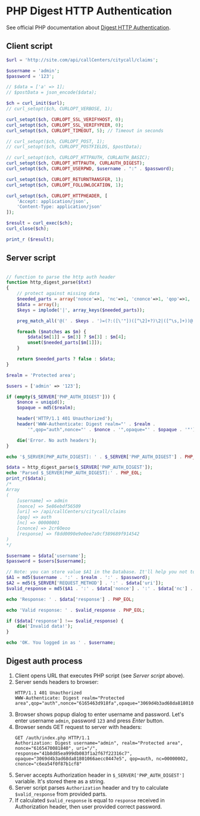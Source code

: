 # PHP Digest HTTP Authentication

See official PHP documentation about [Digest HTTP Authentication](https://www.php.net/manual/en/features.http-auth.php).

## Client script

```php
$url = 'http://site.com/api/callCenters/citycall/claims';

$username = 'admin';
$password = '123';

// $data = ['a' => 1];
// $postData = json_encode($data);

$ch = curl_init($url);
// curl_setopt($ch, CURLOPT_VERBOSE, 1);

curl_setopt($ch, CURLOPT_SSL_VERIFYHOST, 0);
curl_setopt($ch, CURLOPT_SSL_VERIFYPEER, 0);
curl_setopt($ch, CURLOPT_TIMEOUT, 5); // Timeout in seconds

// curl_setopt($ch, CURLOPT_POST, 1);
// curl_setopt($ch, CURLOPT_POSTFIELDS, $postData);

// curl_setopt($ch, CURLOPT_HTTPAUTH, CURLAUTH_BASIC);
curl_setopt($ch, CURLOPT_HTTPAUTH, CURLAUTH_DIGEST);
curl_setopt($ch, CURLOPT_USERPWD, $username . ":" . $password);

curl_setopt($ch, CURLOPT_RETURNTRANSFER, 1);
curl_setopt($ch, CURLOPT_FOLLOWLOCATION, 1);

curl_setopt($ch, CURLOPT_HTTPHEADER, [
    'Accept: application/json',
    'Content-Type: application/json'
]);

$result = curl_exec($ch);
curl_close($ch);

print_r ($result);
```

## Server script

```php

// function to parse the http auth header
function http_digest_parse($txt)
{
    // protect against missing data
    $needed_parts = array('nonce'=>1, 'nc'=>1, 'cnonce'=>1, 'qop'=>1, 'username'=>1, 'uri'=>1, 'response'=>1);
    $data = array();
    $keys = implode('|', array_keys($needed_parts));

    preg_match_all('@(' . $keys . ')=(?:([\'"])([^\2]+?)\2|([^\s,]+))@', $txt, $matches, PREG_SET_ORDER);

    foreach ($matches as $m) {
        $data[$m[1]] = $m[3] ? $m[3] : $m[4];
        unset($needed_parts[$m[1]]);
    }

    return $needed_parts ? false : $data;
}

$realm = 'Protected area';

$users = ['admin' => '123'];

if (empty($_SERVER['PHP_AUTH_DIGEST'])) {
    $nonce = uniqid();
    $opaque = md5($realm);

    header('HTTP/1.1 401 Unauthorized');
    header('WWW-Authenticate: Digest realm="' . $realm .
        '",qop="auth",nonce="' . $nonce . '",opaque="' . $opaque . '"');

    die('Error. No auth headers');
}

echo '$_SERVER[PHP_AUTH_DIGEST]: ' . $_SERVER['PHP_AUTH_DIGEST'] . PHP_EOL;

$data = http_digest_parse($_SERVER['PHP_AUTH_DIGEST']);
echo 'Parsed $_SERVER[PHP_AUTH_DIGEST]:' . PHP_EOL;
print_r($data);
/*
Array
(
    [username] => admin
    [nonce] => 5e86ebdf56509
    [uri] => /api/callCenters/citycall/claims
    [qop] => auth
    [nc] => 00000001
    [cnonce] => 2cr6Oeoo
    [response] => f8dd0090e9e0ee7a9cf389689f914542
)
*/

$username = $data['username'];
$password = $users[$username];

// Note: you can store value $A1 in the Database. It'll help you not to store password in plain text.
$A1 = md5($username . ':' . $realm . ':' . $password);
$A2 = md5($_SERVER['REQUEST_METHOD'] . ':' . $data['uri']);
$valid_response = md5($A1 . ':' . $data['nonce'] . ':' . $data['nc'] . ':' . $data['cnonce'] . ':' . $data['qop'] . ':' . $A2);

echo 'Response: ' . $data['response'] . PHP_EOL;

echo 'Valid response: ' . $valid_response . PHP_EOL;

if ($data['response'] !== $valid_response) {
    die('Invalid data!');
}

echo 'OK. You logged in as ' . $username;
```

## Digest auth process

1. Client opens URL that executes PHP script (see *Server script* above).
2. Server sends headers to browser:
    ```
    HTTP/1.1 401 Unauthorized
    WWW-Authenticate: Digest realm="Protected area",qop="auth",nonce="6165463d918fa",opaque="3069d4b3ad68da81801066aecc0447e5"
    ```
3. Browser shows popup dialog to enter username and password. Let's enter username `admin`, password `123` and press *Enter* button.
4. Browser sends GET request to server with headers:
    ```
    GET /auth/index.php HTTP/1.1
    Authorization: Digest username="admin", realm="Protected area", nonce="6165470081840", uri="/", response="41b8d85ea999db083f1a2f67f22316c7", opaque="3069d4b3ad68da81801066aecc0447e5", qop=auth, nc=00000002, cnonce="c6ea54f0f87b1cf8"
    ```
6. Server accepts Authorization header in `$_SERVER['PHP_AUTH_DIGEST']` variable. It's stored there as a string.
7. Server script parses `Authorization` header and try to calculate `$valid_response` from provided parts.
8. If calculated `$valid_response` is equal to `response` received in Authorization header, then user provided correct password.
